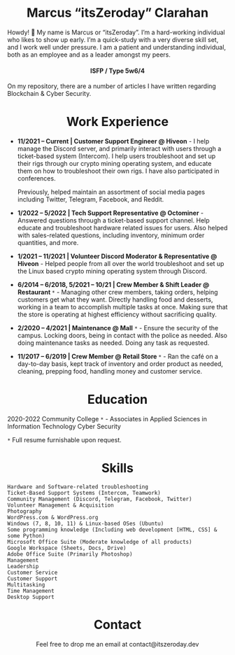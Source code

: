 <h1 align="center">Marcus “itsZeroday” Clarahan</h1>
Howdy! 👋  My name is Marcus or “itsZeroday”. I’m a hard-working individual who likes to show up early. I’m a quick-study with a very diverse skill set, and I work well under pressure. I am a patient and understanding individual, both as an employee and as a leader amongst my peers.

<h4 align="center">ISFP / Type 5w6/4</h4>

On my repository, there are a number of articles I have written regarding Blockchain & Cyber Security.

<h1 align="center">Work Experience</h1>

* <b>11/2021 – Current | Customer Support Engineer @ Hiveon</b> - I help manage the Discord server, and primarily interact with users through a ticket-based system (Intercom). I help users troubleshoot and set up their rigs through our crypto mining operating system, and educate them on how to troubleshoot their own rigs. I have also participated in conferences.

  Previously, helped maintain an assortment of social media pages including Twitter, Telegram, Facebook, and Reddit.

* <b>1/2022 – 5/2022 | Tech Support Representative @ Octominer</b> - Answered questions through a ticket-based support channel. Help educate and troubleshoot hardware related issues for users. Also helped with sales-related questions, including inventory, minimum order quantities, and more.

* <b>1/2021 – 11/2021 | Volunteer Discord Moderator & Representative @ Hiveon</b> - Helped people from all over the world troubleshoot and set up the Linux based crypto mining operating system through Discord.

* <b>6/2014 – 6/2018, 5/2021 – 10/21 | Crew Member & Shift Leader @ Restaurant </b>`*` - Managing other crew members, taking orders, helping customers get what they want. Directly handling food and desserts, working in a team to accomplish multiple tasks at once. Making sure that the store is operating at highest efficiency without sacrificing quality.

* <b>2/2020 – 4/2021 | Maintenance @ Mall</b> `*` - Ensure the security of the campus. Locking doors, being in contact with the police as needed. Also doing maintenance tasks as needed. Doing any task as requested.

* <b>11/2017 – 6/2019 | Crew Member @ Retail Store </b>`*` - Ran the café on a day-to-day basis, kept track of inventory and order product as needed, cleaning, prepping food, handling money and customer service.

<h1 align="center">Education</h1>

2020-2022
Community College `*` - Associates in Applied Sciences in Information Technology Cyber Security

`*` Full resume furnishable upon request.
<h1 align="center">Skills</h1>

    Hardware and Software-related troubleshooting
    Ticket-Based Support Systems (Intercom, Teamwork)
    Community Management (Discord, Telegram, Facebook, Twitter)
    Volunteer Management & Acquisition
    Photography
    WordPress.com & WordPress.org
    Windows (7, 8, 10, 11) & Linux-based OSes (Ubuntu)
    Some programming knowledge (Including web development [HTML, CSS] & some Python)
    Microsoft Office Suite (Moderate knowledge of all products)
    Google Workspace (Sheets, Docs, Drive)
    Adobe Office Suite (Primarily Photoshop)
    Management
    Leadership
    Customer Service
    Customer Support
    Multitasking
    Time Management
    Desktop Support
    
<h1 align="center">Contact</h1>
<p align="center"> Feel free to drop me an email at contact@itszeroday.dev
